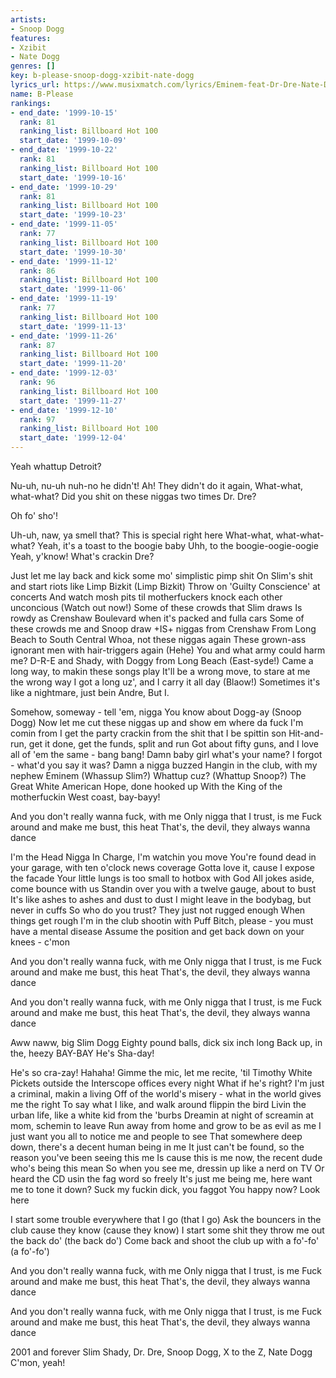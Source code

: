 ```yaml
---
artists:
- Snoop Dogg
features:
- Xzibit
- Nate Dogg
genres: []
key: b-please-snoop-dogg-xzibit-nate-dogg
lyrics_url: https://www.musixmatch.com/lyrics/Eminem-feat-Dr-Dre-Nate-Dogg-Snoop-Dogg-Xzibit/B-Please-II
name: B-Please
rankings:
- end_date: '1999-10-15'
  rank: 81
  ranking_list: Billboard Hot 100
  start_date: '1999-10-09'
- end_date: '1999-10-22'
  rank: 81
  ranking_list: Billboard Hot 100
  start_date: '1999-10-16'
- end_date: '1999-10-29'
  rank: 81
  ranking_list: Billboard Hot 100
  start_date: '1999-10-23'
- end_date: '1999-11-05'
  rank: 77
  ranking_list: Billboard Hot 100
  start_date: '1999-10-30'
- end_date: '1999-11-12'
  rank: 86
  ranking_list: Billboard Hot 100
  start_date: '1999-11-06'
- end_date: '1999-11-19'
  rank: 77
  ranking_list: Billboard Hot 100
  start_date: '1999-11-13'
- end_date: '1999-11-26'
  rank: 87
  ranking_list: Billboard Hot 100
  start_date: '1999-11-20'
- end_date: '1999-12-03'
  rank: 96
  ranking_list: Billboard Hot 100
  start_date: '1999-11-27'
- end_date: '1999-12-10'
  rank: 97
  ranking_list: Billboard Hot 100
  start_date: '1999-12-04'
---
```

Yeah whattup Detroit?

Nu-uh, nu-uh nuh-no he didn't!
Ah! They didn't do it again,
What-what, what-what?
Did you shit on these niggas two times Dr. Dre?

Oh fo' sho'!

Uh-uh, naw, ya smell that?
This is special right here
What-what, what-what-what?
Yeah, it's a toast to the boogie baby
Uhh, to the boogie-oogie-oogie
Yeah, y'know! What's crackin Dre?

Just let me lay back and kick some mo' simplistic pimp shit
On Slim's shit and start riots like Limp Bizkit (Limp Bizkit)
Throw on 'Guilty Conscience' at concerts
And watch mosh pits til motherfuckers knock each other unconcious
(Watch out now!) Some of these crowds that Slim draws
Is rowdy as Crenshaw Boulevard when it's packed and fulla cars
Some of these crowds me and Snoop draw +IS+ niggas from Crenshaw
From Long Beach to South Central
Whoa, not these niggas again
These grown-ass ignorant men with hair-triggers again
(Hehe) You and what army could harm me?
D-R-E and Shady, with Doggy from Long Beach
(East-syde!) Came a long way, to makin these songs play
It'll be a wrong move, to stare at me the wrong way
I got a long uz', and I carry it all day
(Blaow!) Sometimes it's like a nightmare, just bein Andre,
But I.

Somehow, someway - tell 'em, nigga
You know about Dogg-ay (Snoop Dogg)
Now let me cut these niggas up and show em where da fuck I'm comin from
I get the party crackin from the shit that I be spittin son
Hit-and-run, get it done, get the funds, split and run
Got about fifty guns, and I love all of 'em the same - bang bang!
Damn baby girl what's your name?
I forgot - what'd you say it was? Damn a nigga buzzed
Hangin in the club, with my nephew Eminem
(Whassup Slim?) Whattup cuz? (Whattup Snoop?)
The Great White American Hope, done hooked up
With the King of the motherfuckin West coast, bay-bayy!

And you don't really wanna fuck, with me
Only nigga that I trust, is me
Fuck around and make me bust, this heat
That's, the devil, they always wanna dance

I'm the Head Nigga In Charge, I'm watchin you move
You're found dead in your garage, with ten o'clock news coverage
Gotta love it, cause I expose the facade
Your little lungs is too small to hotbox with God
All jokes aside, come bounce with us
Standin over you with a twelve gauge, about to bust
It's like ashes to ashes and dust to dust
I might leave in the bodybag, but never in cuffs
So who do you trust? They just not rugged enough
When things get rough I'm in the club shootin with Puff
Bitch, please - you must have a mental disease
Assume the position and get back down on your knees - c'mon

And you don't really wanna fuck, with me
Only nigga that I trust, is me
Fuck around and make me bust, this heat
That's, the devil, they always wanna dance

And you don't really wanna fuck, with me
Only nigga that I trust, is me
Fuck around and make me bust, this heat
That's, the devil, they always wanna dance

Aww naww, big Slim Dogg
Eighty pound balls, dick six inch long
Back up, in the, heezy BAY-BAY
He's Sha-day!

He's so cra-zay!
Hahaha! Gimme the mic, let me recite, 'til Timothy White
Pickets outside the Interscope offices every night
What if he's right? I'm just a criminal, makin a living
Off of the world's misery - what in the world gives me the right
To say what I like, and walk around flippin the bird
Livin the urban life, like a white kid from the 'burbs
Dreamin at night of screamin at mom, schemin to leave
Run away from home and grow to be as evil as me
I just want you all to notice me and people to see
That somewhere deep down, there's a decent human being in me
It just can't be found, so the reason you've been seeing this me
Is cause this is me now, the recent dude who's being this mean
So when you see me, dressin up like a nerd on TV
Or heard the CD usin the fag word so freely
It's just me being me, here want me to tone it down?
Suck my fuckin dick, you faggot
You happy now? Look here

I start some trouble everywhere that I go (that I go)
Ask the bouncers in the club cause they know (cause they know)
I start some shit they throw me out the back do' (the back do')
Come back and shoot the club up with a fo'-fo' (a fo'-fo')

And you don't really wanna fuck, with me
Only nigga that I trust, is me
Fuck around and make me bust, this heat
That's, the devil, they always wanna dance

And you don't really wanna fuck, with me
Only nigga that I trust, is me
Fuck around and make me bust, this heat
That's, the devil, they always wanna dance

2001 and forever
Slim Shady, Dr. Dre, Snoop Dogg, X to the Z, Nate Dogg
C'mon, yeah!
